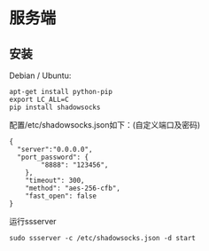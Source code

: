 # 服务端  

## 安装
Debian / Ubuntu:
```
apt-get install python-pip
export LC_ALL=C
pip install shadowsocks
```

配置/etc/shadowsocks.json如下：(自定义端口及密码)
```
{
  "server":"0.0.0.0",
  "port_password": {
        "8888": "123456",
    },
    "timeout": 300,
    "method": "aes-256-cfb",
    "fast_open": false
}
```

运行ssserver
```
sudo ssserver -c /etc/shadowsocks.json -d start
```
